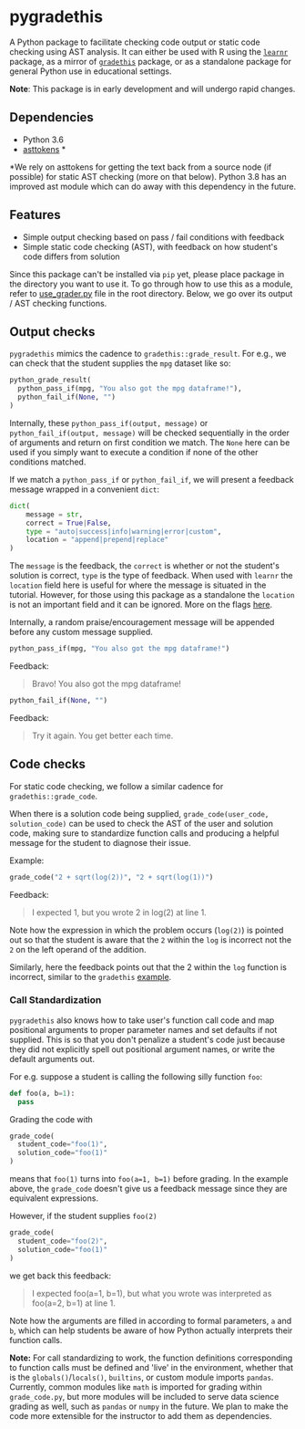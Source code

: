# pygradethis

A Python package to facilitate checking code output or static code checking
using AST analysis. It can either be used with R using the [`learnr`](https://rstudio.github.io/learnr/) package, as 
a mirror of [`gradethis`](https://rstudio-education.github.io/gradethis/index.html) package, or as a standalone package for general Python 
use in educational settings.

**Note**: This package is in early development and will undergo rapid changes.

## Dependencies

- Python 3.6
- [asttokens](https://github.com/gristlabs/asttokens) *

*We rely on asttokens for getting the text back from a source node (if possible) for 
static AST checking (more on that below). Python 3.8 has an improved ast module which
can do away with this dependency in the future.

## Features

- Simple output checking based on pass / fail conditions with feedback
- Simple static code checking (AST), with feedback on how student's code differs from solution

Since this package can't be installed via `pip` yet, please place package in the directory you want to use it. To go 
through how to use this as a module, refer to [use_grader.py](./use_grader.py) file in the root directory. Below, we
go over its output / AST checking functions.

## Output checks

`pygradethis` mimics the cadence to `gradethis::grade_result`. For e.g., we can
check that the student supplies the `mpg` dataset like so:

```python
python_grade_result(
  python_pass_if(mpg, "You also got the mpg dataframe!"),
  python_fail_if(None, "")
)
```

Internally, these `python_pass_if(output, message)` or `python_fail_if(output, message)` will be checked sequentially in
the order of arguments and return on first condition we match. The `None` here can be used
if you simply want to execute a condition if none of the other conditions matched.

If we match a `python_pass_if` or `python_fail_if`, we will present a feedback message wrapped in a convenient `dict`:

```python
dict(
    message = str,
    correct = True|False,
    type = "auto|success|info|warning|error|custom",
    location = "append|prepend|replace"
)
```

The `message` is the feedback, the `correct` is whether or not the student's solution is correct, `type` is the type of feedback. When 
used with `learnr` the `location` field here is useful for where the message is situated in the tutorial. However, for those using 
this package as a standalone the `location` is not an important field and it can be ignored. More on the flags [here](https://rstudio.github.io/learnr/exercises.html#Exercise_Checking).

Internally, a random praise/encouragement message will be appended before any custom message supplied. 

```python
python_pass_if(mpg, "You also got the mpg dataframe!")
```
Feedback:
> Bravo! You also got the mpg dataframe!

```python
python_fail_if(None, "")
```
Feedback:
> Try it again. You get better each time.

## Code checks

For static code checking, we follow a similar cadence for `gradethis::grade_code`. 

When there is a solution code being supplied, `grade_code(user_code, solution_code)` can be used to check the AST of
the user and solution code, making sure to standardize function calls and producing a helpful message for the student
to diagnose their issue.

Example:

```python
grade_code("2 + sqrt(log(2))", "2 + sqrt(log(1))")
```
Feedback:
> I expected 1, but you wrote 2 in log(2) at line 1.

Note how the expression in which the problem occurs (`log(2)`) is pointed out so that the 
student is aware that the `2` within the `log` is incorrect not the `2` on the left operand of 
the addition.

Similarly, here the feedback points out that the 2 within the `log` function is incorrect, similar to the 
`gradethis` [example](https://rstudio-education.github.io/gradethis/reference/grade_code.html).

### Call Standardization
`pygradethis` also knows how to take user's function call code and map positional arguments 
to proper parameter names and set defaults if not supplied. This is so that you don't penalize
a student's code just because they did not explicitly spell out positional argument names, or
write the default arguments out.

For e.g. suppose a student is calling the following silly function `foo`:

```python
def foo(a, b=1): 
  pass
```

Grading the code with

```python
grade_code(
  student_code="foo(1)", 
  solution_code="foo(1)"
)
```

means that `foo(1)` turns into `foo(a=1, b=1)` before grading. In the example above,
the `grade_code` doesn't give us a feedback message since they are equivalent expressions.

However, if the student supplies `foo(2)`

```python
grade_code(
  student_code="foo(2)", 
  solution_code="foo(1)"
)
```

we get back this feedback:
> I expected foo(a=1, b=1), but what you wrote was interpreted as foo(a=2, b=1) at line 1.

Note how the arguments are filled in according to formal parameters, `a` and `b`, which can
help students be aware of how Python actually interprets their function calls.

**Note:** For call standardizing to work, the function definitions corresponding to function 
calls must be defined  and 'live' in the environment, whether that is the `globals()`/`locals()`,
`builtins`, or custom module imports `pandas`. Currently, common modules like `math` is imported 
for grading within `grade_code.py`, but more modules will be included to serve data science 
grading as well, such as `pandas` or `numpy` in the future. We plan to make the code more 
extensible for the instructor to add them as dependencies.
